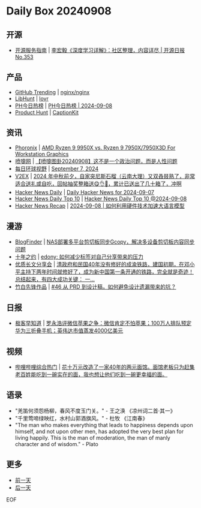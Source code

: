 # Daily Box 20240908

## 开源
- [开源服务指南](https://osguider.com/blog/) | [李宏毅《深度学习详解》：社区整理，内容详尽 | 开源日报 No.353](https://osguider.com/blog/post/daily/daily-353/)

## 产品
- [GitHub Trending](https://github.com/trending?since=daily) | [nginx/nginx](https://github.com/nginx/nginx)
- [LibHunt](https://www.libhunt.com/) | [lovr](https://www.libhunt.com/r/lovr)
- [PH今日热榜](https://decohack.com/category/producthunt/) | [PH今日热榜 | 2024-09-08](https://decohack.com/producthunt-daily-2024-09-08/)
- [Product Hunt](https://www.producthunt.com) | [CaptionKit](https://www.producthunt.com/posts/captionkit)

## 资讯
- [Phoronix](https://www.phoronix.com/) | [AMD Ryzen 9 9950X vs. Ryzen 9 7950X/7950X3D For Workstation Graphics](https://www.phoronix.com/review/ryzen-9950x-workstation-graphics)
- [喷嚏网](http://www.dapenti.com/blog/blog.asp?subjectid=70&name=xilei) | [【喷嚏图卦20240908】这不是一个政治问题，而是人性问题](http://www.dapenti.com/blog/more.asp?name=xilei&id=181033)
- [每日环球视野](https://idai.ly/) | [September 7, 2024](http://m.idai.ly/se/a193iG?1725638400)
- [V2EX](https://www.v2ex.com/) | [2024 年中秋前夕，自家突尼斯石榴（云南大理）又双叒叕熟了，非常适合送礼或自吃，回帖抽奖整箱送😋👌🧺，累计已送出了几十箱了，冲啊](https://www.v2ex.com/t/1071109)
- [Hacker News Daily](https://www.daemonology.net/hn-daily/) | [Daily Hacker News for 2024-09-07](https://www.daemonology.net/hn-daily/2024-09-07.html)
- [Hacker News Daily Top 10](https://github.com/headllines/hackernews-daily) | [Hacker News Daily Top 10 @2024-09-08](https://github.com/headllines/hackernews-daily/issues/1521)
- [Hacker News Recap](https://www.xiaoyuzhoufm.com/podcast/6456fdfc0a8e51c73e68d0cd) | [2024-09-08 | 如何利用硬件技术加速大语言模型](https://www.xiaoyuzhoufm.com/episode/66dc2d3ebfd7110df4e7de71)

## 漫游
- [BlogFinder](https://bf.zzxworld.com/) | [NAS部署多平台剪切板同步Gcopy，解决多设备剪切板内容同步问题](https://panda995.xyz/network/5095.html?utm_source=blogfinder)
- [十年之约](https://www.foreverblog.cn/feeds.html) | [edony: 如何减少标签对自己分享带来的压力](https://www.edony.ink/how-to-be-sharer-without-the-pressure-of-tagging/)
- [优质长文分享会](https://m.okjike.com/topics/56d2fabe7cb3331100467e2b) | [清政府和民国40年没有修好的成渝铁路，建国初期，在邓小平主持下两年时间就修好了，成为新中国第一条开通的铁路，完全就是奇迹！ 总结起来，有四大成功关键： 一...](https://mp.weixin.qq.com/s/oL-GSkHYkbp5jVef9ovwnQ)
- [竹白先锋作品](https://www.zhubai.wiki/) | [#46 从 PRD 到设计稿，如何避免设计遗漏带来的坑？](https://open.zhubai.wiki/a/l/t/z/pl/fivekey/2444446371340709888)

## 日报
- [极客早知道](https://www.geekpark.net/column/74) | [罗永浩评微信苹果之争：微信肯定不怕苹果；100万人排队预定华为三折叠手机；英伟达市值蒸发4000亿美元](https://www.geekpark.net/news/340350)

## 视频
- [哔哩哔哩综合热门](https://www.bilibili.com/v/popular/all/) | [花十万元改造了一家40年的两元面馆。面馆老板只为赶集老百姓能吃到一碗实在的面，我也想让他们吃到一碗更幸福的面。](https://b23.tv/BV1sBpae2EMi)

## 语录
- "羌笛何须怨杨柳，春风不度玉门关。" - 王之涣 《凉州词二首·其一》
- "千里莺啼绿映红，水村山郭酒旗风。" - 杜牧 《江南春》
- "The man who makes everything that leads to happiness depends upon himself, and not upon other men, has adopted the very best plan for living happily. This is the man of moderation, the man of manly character and of wisdom." - Plato

## 更多
- [前一天](daily-box-20240907.md)
- [后一天](daily-box-20240909.md)

EOF